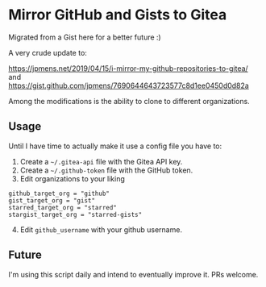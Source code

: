 # Mirror GitHub and Gists to Gitea

Migrated from a Gist here for a better future :)

A very crude update to:

https://jpmens.net/2019/04/15/i-mirror-my-github-repositories-to-gitea/ and https://gist.github.com/jpmens/7690644643723577c8d1ee0450d0d82a

Among the modifications is the ability to clone to different organizations.

## Usage

Until I have time to actually make it use a config file you have to:

1. Create a `~/.gitea-api` file with the Gitea API key.
2. Create a `~/.github-token` file with the GitHub token.
3. Edit organizations to your liking
```
github_target_org = "github"
gist_target_org = "gist"
starred_target_org = "starred"
stargist_target_org = "starred-gists"
```
4. Edit `github_username` with your github username.

## Future

I'm using this script daily and intend to eventually improve it. PRs welcome.

